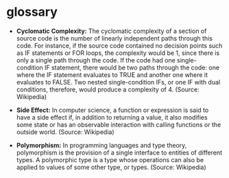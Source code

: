 # glossary

- __Cyclomatic Complexity:__ The cyclomatic complexity of a section of source code is the number of linearly independent paths through this code. For instance, if the source code contained no decision points such as IF statements or FOR loops, the complexity would be 1, since there is only a single path through the code. If the code had one single-condition IF statement, there would be two paths through the code: one where the IF statement evaluates to TRUE and another one where it evaluates to FALSE. Two nested single-condition IFs, or one IF with dual conditions, therefore, would produce a complexity of 4. (Source: Wikipedia)

- __Side Effect:__ In computer science, a function or expression is said to have a side effect if, in addition to returning a value, it also modifies some state or has an observable interaction with calling functions or the outside world. (Source: Wikipedia)

- __Polymorphism:__ In programming languages and type theory, polymorphism is the provision of a single interface to entities of different types. A polymorphic type is a type whose operations can also be applied to values of some other type, or types. (Source: Wikipedia)
